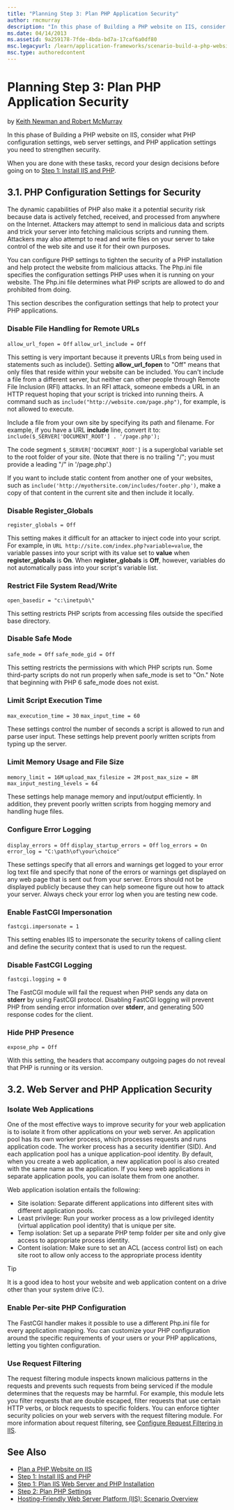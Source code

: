 ```yaml
---
title: "Planning Step 3: Plan PHP Application Security"
author: rmcmurray
description: "In this phase of Building a PHP website on IIS, consider what PHP configuration settings, web server settings, and PHP application settings you need to stren..."
ms.date: 04/14/2013
ms.assetid: 9a259178-7fde-4bda-bd7a-17caf6a0df80
msc.legacyurl: /learn/application-frameworks/scenario-build-a-php-website-on-iis/planning-step-3-plan-php-application-security
msc.type: authoredcontent
---
```

Planning Step 3: Plan PHP Application Security
====================
by [Keith Newman and Robert McMurray](https://github.com/rmcmurray)

In this phase of Building a PHP website on IIS, consider what PHP configuration settings, web server settings, and PHP application settings you need to strengthen security.

When you are done with these tasks, record your design decisions before going on to [Step 1: Install IIS and PHP](configuring-step-1-install-iis-and-php.md).

<a id="31"></a>
## 3.1. PHP Configuration Settings for Security

The dynamic capabilities of PHP also make it a potential security risk because data is actively fetched, received, and processed from anywhere on the Internet. Attackers may attempt to send in malicious data and scripts and trick your server into fetching malicious scripts and running them. Attackers may also attempt to read and write files on your server to take control of the web site and use it for their own purposes.

You can configure PHP settings to tighten the security of a PHP installation and help protect the website from malicious attacks. The Php.ini file specifies the configuration settings PHP uses when it is running on your website. The Php.ini file determines what PHP scripts are allowed to do and prohibited from doing.

This section describes the configuration settings that help to protect your PHP applications.

### Disable File Handling for Remote URLs

`allow_url_fopen = Off`
`allow_url_include = Off`

This setting is very important because it prevents URLs from being used in statements such as include(). Setting **allow\_url\_fopen** to &quot;Off&quot; means that only files that reside within your website can be included. You can't include a file from a different server, but neither can other people through Remote File Inclusion (RFI) attacks. In an RFI attack, someone embeds a URL in an HTTP request hoping that your script is tricked into running theirs. A command such as `include("http://website.com/page.php")`, for example, is not allowed to execute.

Include a file from your own site by specifying its path and filename. For example, if you have a URL **include** line, convert it to: `include($_SERVER['DOCUMENT_ROOT'] . '/page.php');`

The code segment `$_SERVER['DOCUMENT_ROOT']` is a superglobal variable set to the root folder of your site. (Note that there is no trailing &quot;/&quot;; you must provide a leading &quot;/&quot; in '/page.php'.)

If you want to include static content from another one of your websites, such as `include('http://myothersite.com/includes/footer.php')`, make a copy of that content in the current site and then include it locally.

### Disable Register\_Globals

`register_globals = Off`

This setting makes it difficult for an attacker to inject code into your script. For example, in `URL http://site.com/index.php?variable=value`, the variable passes into your script with its value set to **value** when **register\_globals** is **On**. When **register\_globals** is **Off**, however, variables do not automatically pass into your script's variable list.

### Restrict File System Read/Write

`open_basedir = "c:\inetpub\"`

This setting restricts PHP scripts from accessing files outside the specified base directory.

### Disable Safe Mode

`safe_mode = Off`
`safe_mode_gid = Off`

This setting restricts the permissions with which PHP scripts run. Some third-party scripts do not run properly when safe\_mode is set to &quot;On.&quot; Note that beginning with PHP 6 safe\_mode does not exist.

### Limit Script Execution Time

`max_execution_time = 30`
`max_input_time = 60`

These settings control the number of seconds a script is allowed to run and parse user input. These settings help prevent poorly written scripts from typing up the server.

### Limit Memory Usage and File Size

`memory_limit = 16M`
`upload_max_filesize = 2M`
`post_max_size = 8M`
`max_input_nesting_levels = 64`

These settings help manage memory and input/output efficiently. In addition, they prevent poorly written scripts from hogging memory and handling huge files.

### Configure Error Logging

`display_errors = Off`
`display_startup_errors = Off` `log_errors = On`
`error_log = "C:\path\of\your\choice"`

These settings specify that all errors and warnings get logged to your error log text file and specify that none of the errors or warnings get displayed on any web page that is sent out from your server. Errors should not be displayed publicly because they can help someone figure out how to attack your server. Always check your error log when you are testing new code.

### Enable FastCGI Impersonation

`fastcgi.impersonate = 1`

This setting enables IIS to impersonate the security tokens of calling client and define the security context that is used to run the request.

### Disable FastCGI Logging

`fastcgi.logging = 0`

The FastCGI module will fail the request when PHP sends any data on **stderr** by using FastCGI protocol. Disabling FastCGI logging will prevent PHP from sending error information over **stderr**, and generating 500 response codes for the client.

### Hide PHP Presence

`expose_php = Off`

With this setting, the headers that accompany outgoing pages do not reveal that PHP is running or its version.

<a id="32"></a>
## 3.2. Web Server and PHP Application Security

### Isolate Web Applications

One of the most effective ways to improve security for your web application is to isolate it from other applications on your web server. An application pool has its own worker process, which processes requests and runs application code. The worker process has a security identifier (SID). And each application pool has a unique application-pool identity. By default, when you create a web application, a new application pool is also created with the same name as the application. If you keep web applications in separate application pools, you can isolate them from one another.

Web application isolation entails the following:

- Site isolation: Separate different applications into different sites with different application pools.
- Least privilege: Run your worker process as a low privileged identity (virtual application pool identity) that is unique per site.
- Temp isolation: Set up a separate PHP temp folder per site and only give access to appropriate process identity.
- Content isolation: Make sure to set an ACL (access control list) on each site root to allow only access to the appropriate process identity

> [!TIP]
> It is a good idea to host your website and web application content on a drive other than your system drive (C:).

### Enable Per-site PHP Configuration

The FastCGI handler makes it possible to use a different Php.ini file for every application mapping. You can customize your PHP configuration around the specific requirements of your users or your PHP applications, letting you tighten configuration.

### Use Request Filtering

The request filtering module inspects known malicious patterns in the requests and prevents such requests from being serviced if the module determines that the requests may be harmful. For example, this module lets you filter requests that are double escaped, filter requests that use certain HTTP verbs, or block requests to specific folders. You can enforce tighter security policies on your web servers with the request filtering module. For more information about request filtering, see [Configure Request Filtering in IIS](../../manage/configuring-security/configure-request-filtering-in-iis.md).

## See Also

- [Plan a PHP Website on IIS](plan-a-php-website-on-iis.md)
- [Step 1: Install IIS and PHP](configuring-step-1-install-iis-and-php.md)
- [Step 1: Plan IIS Web Server and PHP Installation](planning-step-1-plan-iis-web-server-and-php-installation.md)
- [Step 2: Plan PHP Settings](planning-step-2-plan-php-settings.md)
- [Hosting-Friendly Web Server Platform (IIS): Scenario Overview](../../get-started/introduction-to-iis/hosting-friendly-web-server-platform-iis-scenario-overview.md)
